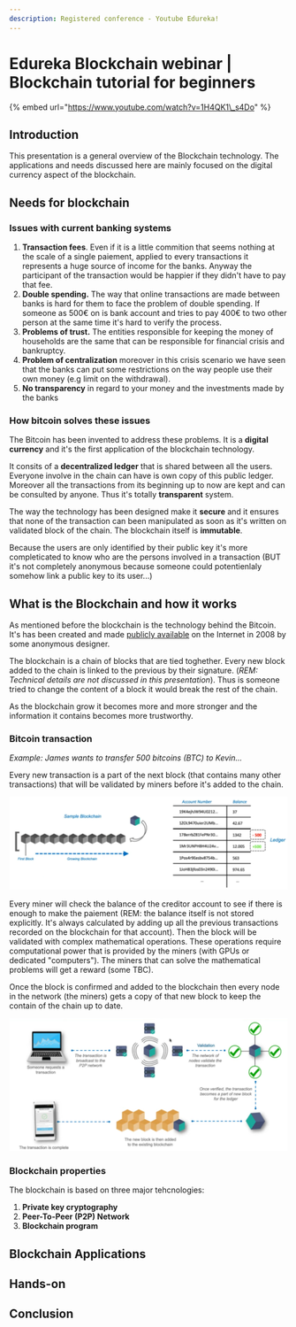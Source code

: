 ```yaml
---
description: Registered conference - Youtube Edureka!
---
```


# Edureka Blockchain webinar \| Blockchain tutorial for beginners

{% embed url="https://www.youtube.com/watch?v=1H4QK1\_s4Do" %}



## Introduction

This presentation is a general overview of the Blockchain technology. The applications and needs discussed here are mainly focused on the digital currency aspect of the blockchain.

## Needs for blockchain

### Issues with current banking systems

1. **Transaction fees**. Even if it is a little commition that seems nothing at the scale of a single paiement, applied to every transactions it represents a huge source of income for the banks. Anyway the participant of the transaction would be happier if they didn't have to pay that fee.
2. **Double spending.** The way that online transactions are made between banks is hard for them to face the problem of double spending. If someone as 500€ on is bank account and tries to pay 400€ to two other person at the same time it's hard to verify the process.
3. **Problems of trust.** The entities responsible for keeping the money of households are the same that can be responsible for financial crisis  and bankruptcy. 
4. **Problem of centralization** moreover in this crisis scenario we have seen that the banks can put some restrictions on the way people use their own money \(e.g limit on the withdrawal\).
5. **No transparency** in regard to your money and the investments made by the banks

### How bitcoin solves these issues

The Bitcoin has been invented to address these problems. It is a **digital currency** and it's the first application of the blockchain technology.

It consits of a **decentralized ledger** that is shared between all the users. Everyone involve in the chain can have is own copy of this public ledger. Moreover all the transactions from its beginning up to now are kept and can be consulted by anyone. Thus it's totally **transparent** system.

The way the technology has been designed make it **secure** and it ensures that none of the transaction can been manipulated as soon as it's written on validated block of the chain. The blockchain itself is **immutable**.

Because the users are only identified by their public key it's more completicated to know who are the persons involved in a transaction \(BUT it's not completely anonymous because someone could potentienlaly somehow link a public key to its user...\)

## What is the Blockchain and how it works

As mentioned before the blockchain is the technology behind the Bitcoin. It's has been created and made [publicly available](https://bitcoin.org/bitcoin.pdf) on the Internet in 2008 by some anonymous designer.

The blockchain is a chain of blocks that are tied toghether. Every new block added to the chain is linked to the previous by their signature. \(_REM:_ _Technical details are not discussed in this presentation_\). Thus is someone tried to change the content of a block it would break the rest of the chain.

As the blockchain grow it becomes more and more stronger and the information it contains becomes more trustworthy. 

### Bitcoin transaction

_Example: James wants to transfer 500 bitcoins \(BTC\) to  Kevin..._

Every new transaction is a part of the next block \(that contains many other transactions\) that will be validated by miners before it's added to the chain.

![](.gitbook/assets/transaction.png)

Every miner will check the balance of the creditor account to see if there is enough to make the paiement \(REM: the balance itself is not stored explicitly. It's always calculated by adding up all the previous transactions recorded on the blockchain for that account\). Then the block will be validated with complex mathematical operations. These operations require computational power that is provided by the miners \(with GPUs or dedicated "computers"\). The miners that can solve the mathematical problems will get a reward \(some TBC\).

Once the block is confirmed and added to the blockchain then every node in the network \(the miners\) gets a copy of that new block to keep the contain of the chain up to date. 

![Flow diagram](.gitbook/assets/flow.png)

### Blockchain properties

The blockchain is based on three major tehcnologies:

1. **Private key cryptography**
2. **Peer-To-Peer \(P2P\) Network**
3. **Blockchain program**

## Blockchain Applications



## Hands-on

## Conclusion 


